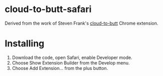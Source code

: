 cloud-to-butt-safari
====================

Derived from the work of Steven Frank's [cloud-to-butt](https://github.com/panicsteve/cloud-to-butt) Chrome extension.


Installing
==========

1. Download the code, open Safari, enable Developer mode.
2. Choose Show Extension Builder from the Develop menu.
3. Choose Add Extension... from the plus button.
